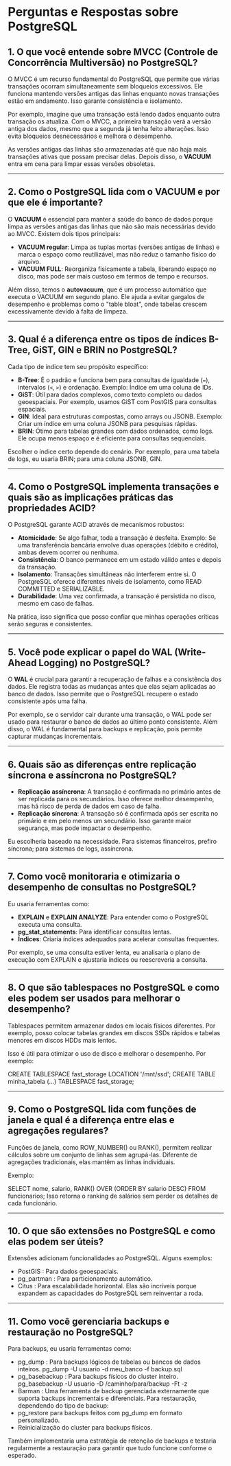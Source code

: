 # Perguntas e Respostas sobre PostgreSQL

## 1. O que você entende sobre MVCC (Controle de Concorrência Multiversão) no PostgreSQL?
O MVCC é um recurso fundamental do PostgreSQL que permite que várias transações ocorram simultaneamente sem bloqueios excessivos. Ele funciona mantendo versões antigas das linhas enquanto novas transações estão em andamento. Isso garante consistência e isolamento.

Por exemplo, imagine que uma transação está lendo dados enquanto outra transação os atualiza. Com o MVCC, a primeira transação verá a versão antiga dos dados, mesmo que a segunda já tenha feito alterações. Isso evita bloqueios desnecessários e melhora o desempenho.

As versões antigas das linhas são armazenadas até que não haja mais transações ativas que possam precisar delas. Depois disso, o **VACUUM** entra em cena para limpar essas versões obsoletas.

---

## 2. Como o PostgreSQL lida com o VACUUM e por que ele é importante?
O **VACUUM** é essencial para manter a saúde do banco de dados porque limpa as versões antigas das linhas que não são mais necessárias devido ao MVCC. Existem dois tipos principais:

- **VACUUM regular**: Limpa as tuplas mortas (versões antigas de linhas) e marca o espaço como reutilizável, mas não reduz o tamanho físico do arquivo.
- **VACUUM FULL**: Reorganiza fisicamente a tabela, liberando espaço no disco, mas pode ser mais custoso em termos de tempo e recursos.

Além disso, temos o **autovacuum**, que é um processo automático que executa o VACUUM em segundo plano. Ele ajuda a evitar gargalos de desempenho e problemas como o "table bloat", onde tabelas crescem excessivamente devido à falta de limpeza.

---

## 3. Qual é a diferença entre os tipos de índices B-Tree, GiST, GIN e BRIN no PostgreSQL?
Cada tipo de índice tem seu propósito específico:

- **B-Tree**: É o padrão e funciona bem para consultas de igualdade (`=`), intervalos (`<`, `>`) e ordenação. Exemplo: Índice em uma coluna de IDs.
- **GiST**: Útil para dados complexos, como texto completo ou dados geoespaciais. Por exemplo, usamos GiST com PostGIS para consultas espaciais.
- **GIN**: Ideal para estruturas compostas, como arrays ou JSONB. Exemplo: Criar um índice em uma coluna JSONB para pesquisas rápidas.
- **BRIN**: Ótimo para tabelas grandes com dados ordenados, como logs. Ele ocupa menos espaço e é eficiente para consultas sequenciais.

Escolher o índice certo depende do cenário. Por exemplo, para uma tabela de logs, eu usaria BRIN; para uma coluna JSONB, GIN.

---

## 4. Como o PostgreSQL implementa transações e quais são as implicações práticas das propriedades ACID?
O PostgreSQL garante ACID através de mecanismos robustos:

- **Atomicidade**: Se algo falhar, toda a transação é desfeita. Exemplo: Se uma transferência bancária envolve duas operações (débito e crédito), ambas devem ocorrer ou nenhuma.
- **Consistência**: O banco permanece em um estado válido antes e depois da transação.
- **Isolamento**: Transações simultâneas não interferem entre si. O PostgreSQL oferece diferentes níveis de isolamento, como READ COMMITTED e SERIALIZABLE.
- **Durabilidade**: Uma vez confirmada, a transação é persistida no disco, mesmo em caso de falhas.

Na prática, isso significa que posso confiar que minhas operações críticas serão seguras e consistentes.

---

## 5. Você pode explicar o papel do WAL (Write-Ahead Logging) no PostgreSQL?
O **WAL** é crucial para garantir a recuperação de falhas e a consistência dos dados. Ele registra todas as mudanças antes que elas sejam aplicadas ao banco de dados. Isso permite que o PostgreSQL recupere o estado consistente após uma falha.

Por exemplo, se o servidor cair durante uma transação, o WAL pode ser usado para restaurar o banco de dados ao último ponto consistente. Além disso, o WAL é fundamental para backups e replicação, pois permite capturar mudanças incrementais.

---

## 6. Quais são as diferenças entre replicação síncrona e assíncrona no PostgreSQL?

- **Replicação assíncrona**: A transação é confirmada no primário antes de ser replicada para os secundários. Isso oferece melhor desempenho, mas há risco de perda de dados em caso de falha.
- **Replicação síncrona**: A transação só é confirmada após ser escrita no primário e em pelo menos um secundário. Isso garante maior segurança, mas pode impactar o desempenho.

Eu escolheria baseado na necessidade. Para sistemas financeiros, prefiro síncrona; para sistemas de logs, assíncrona.

---

## 7. Como você monitoraria e otimizaria o desempenho de consultas no PostgreSQL?
Eu usaria ferramentas como:

- **EXPLAIN** e **EXPLAIN ANALYZE**: Para entender como o PostgreSQL executa uma consulta.
- **pg_stat_statements**: Para identificar consultas lentas.
- **Índices**: Criaria índices adequados para acelerar consultas frequentes.

Por exemplo, se uma consulta estiver lenta, eu analisaria o plano de execução com EXPLAIN e ajustaria índices ou reescreveria a consulta.

---

## 8. O que são tablespaces no PostgreSQL e como eles podem ser usados para melhorar o desempenho?
Tablespaces permitem armazenar dados em locais físicos diferentes. Por exemplo, posso colocar tabelas grandes em discos SSDs rápidos e tabelas menores em discos HDDs mais lentos.

Isso é útil para otimizar o uso de disco e melhorar o desempenho. Por exemplo:

CREATE TABLESPACE fast_storage LOCATION '/mnt/ssd';
CREATE TABLE minha_tabela (...) TABLESPACE fast_storage;

---

## 9. Como o PostgreSQL lida com funções de janela e qual é a diferença entre elas e agregações regulares?
Funções de janela, como ROW_NUMBER() ou RANK(), permitem realizar cálculos sobre um conjunto de linhas sem agrupá-las. Diferente de agregações tradicionais, elas mantêm as linhas individuais.

Exemplo:

SELECT nome, salario, RANK() OVER (ORDER BY salario DESC) FROM funcionarios;
Isso retorna o ranking de salários sem perder os detalhes de cada funcionário.

---

## 10. O que são extensões no PostgreSQL e como elas podem ser úteis?
Extensões adicionam funcionalidades ao PostgreSQL. Alguns exemplos:
- PostGIS : Para dados geoespaciais.
- pg_partman : Para particionamento automático.
- Citus : Para escalabilidade horizontal.
Elas são incríveis porque expandem as capacidades do PostgreSQL sem reinventar a roda.

---

## 11. Como você gerenciaria backups e restauração no PostgreSQL?
Para backups, eu usaria ferramentas como:

- pg_dump : Para backups lógicos de tabelas ou bancos de dados inteiros.
pg_dump -U usuario -d meu_banco -f backup.sql
- pg_basebackup : Para backups físicos do cluster inteiro.
pg_basebackup -U usuario -D /caminho/para/backup -Ft -z
- Barman : Uma ferramenta de backup gerenciada externamente que suporta backups incrementais e diferenciais.
Para restauração, dependendo do tipo de backup:
- pg_restore para backups feitos com pg_dump em formato personalizado.
- Reinicialização do cluster para backups físicos.

Também implementaria uma estratégia de retenção de backups e testaria regularmente a restauração para garantir que tudo funcione conforme o esperado.

